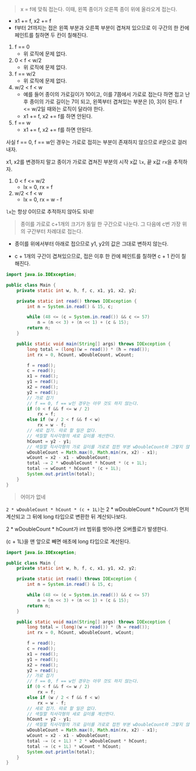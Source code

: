 > x = f에 맞춰 접는다. 이때, 왼쪽 종이가 오른쪽 종이 위에 올라오게 접는다.

- x1 += f, x2 += f
- f부터 2f까지는 접은 왼쪽 부분과 오른쪽 부분이 겹쳐져 있으므로 이 구간의 한 칸에 페인트를 칠하면 두 칸이 칠해진다.

1. f == 0
	- 위 로직에 문제 없다.
1. 0 < f < w/2
	- 위 로직에 문제 없다.
1. f == w/2
	- 위 로직에 문제 없다.
1. w/2 < f < w
	- 예를 들어 종이의 가로길이가 10이고, 이를 7쯤에서 가로로 접는다 하면 접고 난 후 종이의 가로 길이는 7이 되고, 왼쪽부터 겹쳐있는 부분은 [0, 3]이 된다. f <= w/2일 때와는 로직이 달라야 한다.
	- x1 += f, x2 += f를 하면 안된다.
1. f == w
	- x1 += f, x2 += f를 하면 안된다.

사실 f == 0, f == w인 경우는 가로로 접히는 부분이 존재하지 않으므로 if문으로 걸러내자.

x1, x2를 변경하지 말고 종이가 가로로 겹쳐진 부분의 시작 x값 `lx`, 끝 x값 `rx`을 추적하자.

1. 0 < f <= w/2
	- lx = 0, rx = f
1. w/2 < f < w
	- lx = 0, rx = w - f

`lx`는 항상 0이므로 추적하지 않아도 되네!

> 종이를 가로로 c+1개의 크기가 동일 한 구간으로 나눈다. 그 다음에 c번 가장 위의 구간부터 차례대로 접는다.

- 종이를 위에서부터 아래로 접으므로 y1, y2의 값은 그대로 변하지 않는다.

- c + 1개의 구간이 겹쳐있으므로, 접은 이후 한 칸에 페인트를 칠하면 c + 1 칸이 칠해진다.

```java
import java.io.IOException;

public class Main {
	private static int w, h, f, c, x1, y1, x2, y2;

	private static int read() throws IOException {
		int n = System.in.read() & 15, c;

		while (48 <= (c = System.in.read()) && c <= 57)
			n = (n << 3) + (n << 1) + (c & 15);
		return n;
	}

	public static void main(String[] args) throws IOException {
		long total = (long)(w = read()) * (h = read());
		int rx = 0, hCount, wDoubleCount, wCount;

		f = read();
		c = read();
		x1 = read();
		y1 = read();
		x2 = read();
		y2 = read();
		// 가로 접기
		// f == 0, f == w인 경우는 아무 것도 하지 않는다.
		if (0 < f && f <= w / 2)
			rx = f;
		else if (w / 2 < f && f < w)
			rx = w - f;
		// 세로 접기. 따로 할 일은 없다.
		// 색칠할 직사각형의 세로 길이를 계산한다.
		hCount = y2 - y1;
		// 색칠할 직사각형의 가로 길이를 가로로 접힌 부분 wDoubleCount와 그렇지 않은 부분 wCount로 나눈다.
		wDoubleCount = Math.max(0, Math.min(rx, x2) - x1);
		wCount = x2 - x1 - wDoubleCount;
		total -= 2 * wDoubleCount * hCount * (c + 1L);
		total -= wCount * hCount * (c + 1L);
		System.out.println(total);
	}
}
```

> 어이가 없네

`2 * wDoubleCount * hCount * (c + 1L)`는 2 * wDoubleCount * hCount가 먼저 계산되고 그 뒤에 long 타입으로 변환한 뒤 계산되나보다.

2 * wDoubleCount * hCount가 int 범위를 벗어나면 오버플로가 발생한다.

(c + 1L)을 맨 앞으로 빼면 애초에 long 타입으로 계산된다.

```java
import java.io.IOException;

public class Main {
	private static int w, h, f, c, x1, y1, x2, y2;

	private static int read() throws IOException {
		int n = System.in.read() & 15, c;

		while (48 <= (c = System.in.read()) && c <= 57)
			n = (n << 3) + (n << 1) + (c & 15);
		return n;
	}

	public static void main(String[] args) throws IOException {
		long total = (long)(w = read()) * (h = read());
		int rx = 0, hCount, wDoubleCount, wCount;

		f = read();
		c = read();
		x1 = read();
		y1 = read();
		x2 = read();
		y2 = read();
		// 가로 접기
		// f == 0, f == w인 경우는 아무 것도 하지 않는다.
		if (0 < f && f <= w / 2)
			rx = f;
		else if (w / 2 < f && f < w)
			rx = w - f;
		// 세로 접기. 따로 할 일은 없다.
		// 색칠할 직사각형의 세로 길이를 계산한다.
		hCount = y2 - y1;
		// 색칠할 직사각형의 가로 길이를 가로로 접힌 부분 wDoubleCount와 그렇지 않은 부분 wCount로 나눈다.
		wDoubleCount = Math.max(0, Math.min(rx, x2) - x1);
		wCount = x2 - x1 - wDoubleCount;
		total -= (c + 1L) * 2 * wDoubleCount * hCount;
		total -= (c + 1L) * wCount * hCount;
		System.out.println(total);
	}
}
```